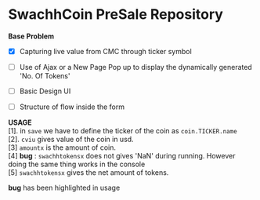 # SwachhCoin PreSale Repository


**Base Problem**
- [x] Capturing live value from CMC through ticker symbol
- [ ] Use of Ajax or a New Page Pop up to display the dynamically generated 'No. Of Tokens'
- [ ] Basic Design UI
- [ ] Structure of flow inside the form


**USAGE**   
[1]. in `save` we have to define the ticker of the coin as `coin.TICKER.name`     
[2]. `cviu` gives value of the coin in usd.     
[3]  `amountx` is the amount of coin.   
[4]   **bug** :  `swachhtokensx` does not gives 'NaN' during running. However doing the same thing works in the console   
[5] `swachhtokensx` gives the net amount of tokens.   

**bug** has been highlighted in usage
